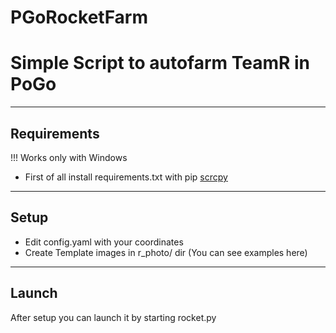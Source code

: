 # PGoRocketFarm
 
# Simple Script to autofarm TeamR in PoGo
____
## Requirements
!!! Works only with Windows
- First of all install requirements.txt with pip
[scrcpy](https://github.com/Genymobile/scrcpy)
____
## Setup
- Edit config.yaml with your coordinates
- Create Template images in r_photo/ dir (You can see examples here)
____
## Launch
After setup you can launch it by starting rocket.py
